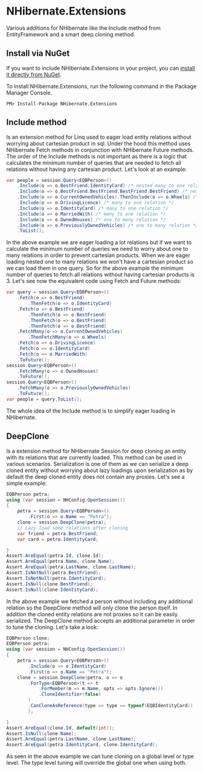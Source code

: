 
NHibernate.Extensions
=====================

Various additions for NHibernate like the Include method from EntityFramework and a smart deep cloning method.

## Install via NuGet

If you want to include NHibernate.Extensions in your project, you can [install it directly from NuGet](https://www.nuget.org/packages/NHibernate.Extensions).

To install NHibernate.Extensions, run the following command in the Package Manager Console.

```
PM> Install-Package NHibernate.Extensions
```

## Include method

Is an extension method for Linq used to eager load entity relations without worrying about cartesian product in sql. Under the hood this method uses NHibernate Fetch methods in conjunction with NHibernate Future methods. The order of the Include methods is not important as there is a logic that calculates the minimum number of queries that are needed to fetch all relations without having any cartesian product. Let's look at an example:

```cs
var people = session.Query<EQBPerson>()
	.Include(o => o.BestFriend.IdentityCard) /* nested many to one relations */
	.Include(o => o.BestFriend.BestFriend.BestFriend.BestFriend) /* nested many to one relations */
	.Include(o => o.CurrentOwnedVehicles).ThenInclude(o => o.Wheels) /* nested one to many relations */
	.Include(o => o.DrivingLicence) /* many to one relation */
	.Include(o => o.IdentityCard) /* many to one relation */
	.Include(o => o.MarriedWith) /* many to one relation */
	.Include(o => o.OwnedHouses) /* one to many relation */
	.Include(o => o.PreviouslyOwnedVehicles) /* one to many relation */
	.ToList();
```

In the above example we are eager loading a lot relations but if we want to calculate the minimum number of queries we need to worry about one to many relations in order to prevent cartesian products. When we are eager loading nested one to many relations we won't have a cartesian product so we can load them in one query. So for the above example the minimum number of queries to fetch all relations without having cartesian products is 3. Let's see now the equivalent code using Fetch and Future methods:

```cs
var query = session.Query<EQBPerson>()
	.Fetch(o => o.BestFriend)
		.ThenFetch(o => o.IdentityCard)
	.Fetch(o => o.BestFriend)
		.ThenFetch(o => o.BestFriend)
		.ThenFetch(o => o.BestFriend)
		.ThenFetch(o => o.BestFriend)
	.FetchMany(o => o.CurrentOwnedVehicles)
		.ThenFetchMany(o => o.Wheels)
	.Fetch(o => o.DrivingLicence)
	.Fetch(o => o.IdentityCard)
	.Fetch(o => o.MarriedWith)
	.ToFuture();
session.Query<EQBPerson>()
	.FetchMany(o => o.OwnedHouses)
	.ToFuture();
session.Query<EQBPerson>()
	.FetchMany(o => o.PreviouslyOwnedVehicles)
	.ToFuture();
var people = query.ToList();
```

The whole idea of the Include method is to simplify eager loading in NHibernate.


## DeepClone

Is a extension method for NHibernate Session for deep cloning an entity with its relations that are currently loaded. This method can be used in various scenarios. Serialization is one of them as we can serialize a deep cloned entity without worrying about lazy loadings upon serialization as by default the deep cloned entity does not contain any proxies. Let's see a simple example:

```cs
EQBPerson petra;
using (var session = NHConfig.OpenSession())
{
	petra = session.Query<EQBPerson>()
		.First(o => o.Name == "Petra");
	clone = session.DeepClone(petra);
	// Lazy load some relations after cloning
	var friend = petra.BestFriend;
	var card = petra.IdentityCard;

}
Assert.AreEqual(petra.Id, clone.Id);
Assert.AreEqual(petra.Name, clone.Name);
Assert.AreEqual(petra.LastName, clone.LastName);
Assert.IsNotNull(petra.BestFriend);
Assert.IsNotNull(petra.IdentityCard);
Assert.IsNull(clone.BestFriend);
Assert.IsNull(clone.IdentityCard);
```

In the above example we fetched a person without including any additional relation so the DeepClone method will only clone the person itself. In addition the cloned entity relations are not proxies so it can be easily serialized. The DeepClone method accepts an additional parameter in order to tune the cloning. Let's take a look:

```cs
EQBPerson clone;
EQBPerson petra;
using (var session = NHConfig.OpenSession())
{
	petra = session.Query<EQBPerson>()
		.Include(o => o.IdentityCard)
		.First(o => o.Name == "Petra");
	clone = session.DeepClone(petra, o => o
		.ForType<EQBPerson>(t => t
			.ForMember(m => m.Name, opts => opts.Ignore())
			.CloneIdentifier(false)
		)
		.CanCloneAsReference(type => type == typeof(EQBIdentityCard))
		);

}
Assert.AreEqual(clone.Id, default(int));
Assert.IsNull(clone.Name);
Assert.AreEqual(petra.LastName, clone.LastName);
Assert.AreEqual(petra.IdentityCard, clone.IdentityCard);
```

As seen in the above example we can tune cloning on a global level or type level. The type level tuning will override the global one when using both.
